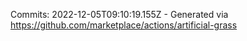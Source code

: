 Commits: 2022-12-05T09:10:19.155Z - Generated via https://github.com/marketplace/actions/artificial-grass
<br>
